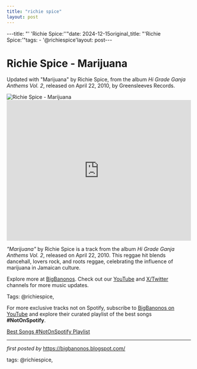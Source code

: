 ```yaml
---
title: "richie spice"
layout: post
---
```

---title: "' 'Richie Spice:''"date: 2024-12-15original_title: "'Richie Spice:'"tags:  - '@richiespice'layout: post---<!-- Title of the Post --><h1 >Richie Spice - Marijuana</h1> <!-- Introductory Text --><p >Updated with "Marijuana" by Richie Spice, from the album *Hi Grade Ganja Anthems Vol. 2*, released on April 22, 2010, by Greensleeves Records.</p> <!-- Featured Image --><div > <img src="https://i.ytimg.com/vi/F0LIr3iJ5BI/maxresdefault.jpg" alt="Richie Spice - Marijuana" /></div> <!-- YouTube Video Embed --><div > <iframe width="100%" height="385" src="https://www.youtube.com/embed/COmerPeEyg0" title="Marijuana" frameborder="0" allow="accelerometer; autoplay; clipboard-write; encrypted-media; gyroscope; picture-in-picture; web-share" referrerpolicy="strict-origin-when-cross-origin" allowfullscreen></iframe></div> <!-- Song Information --><div > <p><em>"Marijuana"</em> by Richie Spice is a track from the album *Hi Grade Ganja Anthems Vol. 2*, released on April 22, 2010. This reggae hit blends dancehall, lovers rock, and roots reggae, celebrating the influence of marijuana in Jamaican culture.</p></div> <!-- Footer Links --><div > <p>Explore more at <a href="https://bigbanonos.blogspot.com/" target="_blank">BigBanonos</a>. Check out our <a href="https://www.youtube.com/@BigBanonos" target="_blank">YouTube</a> and <a href="https://x.com/bigbanonos" target="_blank">X/Twitter</a> channels for more music updates.</p></div> <!-- Tags --><p >Tags: @richiespice,</p><!--Subscribe and Playlist Links--><div>    <p>For more exclusive tracks not on Spotify, subscribe to <a href="https://www.youtube.com/@BigBanonos" target="_blank">BigBanonos on YouTube</a> and explore their curated playlist of the best songs <strong>#NotOnSpotify</strong>.</p>    <p><a href="https://www.youtube.com/playlist?list=PLtuNtuTatqI0kFahUCbtbfenC_ET5O_tr" target="_blank">Best Songs #NotOnSpotify Playlist<br /></a></p></div><hr /><p><em>first posted by</em> <a href="https://bigbanonos.blogspot.com/" rel="noopener" target="_new">https://bigbanonos.blogspot.com/</a></p><p>tags: @richiespice,</p>